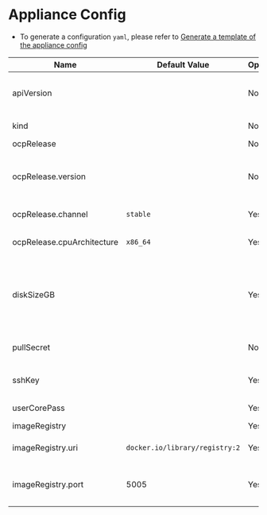 # Appliance Config
* To generate a configuration `yaml`, please refer to [Generate a template of the appliance config](./user-guide.md#Generate-a-template-of-the-appliance-config)


| Name                       | Default Value                  | Optional | Type    | Description                                                                                                                                                                            |
|----------------------------|--------------------------------|----------|---------|----------------------------------------------------------------------------------------------------------------------------------------------------------------------------------------|
| apiVersion                 |                                | No       | enum    | The configuration version that is currently supported by the appliance. options: `v1beta1`.                                                                                            |
| kind                       |                                | No       | string  | The configuration kind: `ApplianceConfig`.                                                                                                                                             |
| ocpRelease                 |                                | No       |         |                                                                                                                                                                                        |
| ocpRelease.version         |                                | No       | string  | OCP release version in `major.minor` or `major.minor.patch` format. In case of `major.minor` - latest patch version will be used.                                                      |                                                    
| ocpRelease.channel         | `stable`                       | Yes      | enum    | OCP release update channel: `stable`, `fast`, `eus`, `candidate`.                                                                                                                      |          
| ocpRelease.cpuArchitecture | `x86_64`                       | Yes      | enum    | OCP release CPU architecture: `x86_64`, `aarch64`, `ppc64le`.                                                                                                                          |                                                                           
| diskSizeGB                 |                                | Yes      | integer | Virtual size of the appliance disk image. If specified, should be at least 150GiB. Otherwise, the disk image should be resized when cloning to a device (e.g. using virt-resize tool). |  
| pullSecret                 |                                | No       | string  | PullSecret required for mirroring the OCP release payload.                                                                                                                             |     
| sshKey                     |                                | Yes      | string  | Public SSH key for accessing the appliance during the bootstrap phase.                                                                                                                 |                 
| userCorePass               |                                | Yes      | string  | Password of user 'core' for connecting from console.                                                                                                                                   |                        
| imageRegistry              |                                | Yes      |         |                                                                                                                                                                                        |
| imageRegistry.uri          | `docker.io/library/registry:2` | Yes      | string  | The URI for the image. Alternative: `quay.io/libpod/registry:2.8`                                                                                                                      |                                                                                                   
| imageRegistry.port         | 5005                           | Yes      | integer | The image registry container TCP port to bind. A valid port number is between 1024 and 65535.                                                                                          |                                                                                  
